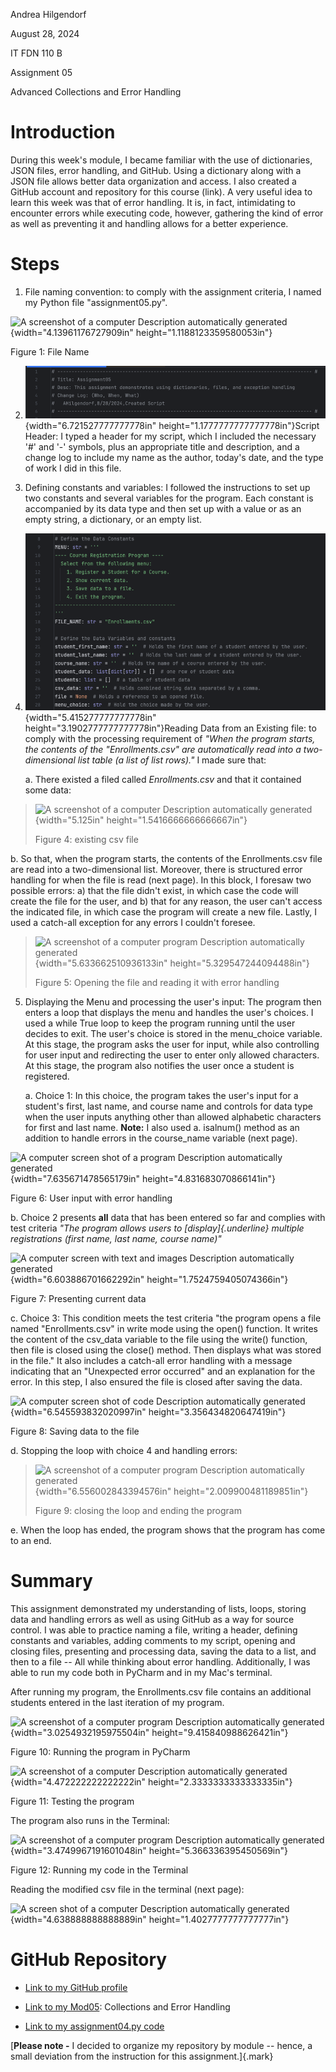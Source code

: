 Andrea Hilgendorf

August 28, 2024

IT FDN 110 B

Assignment 05

Advanced Collections and Error Handling

# Introduction

During this week's module, I became familiar with the use of
dictionaries, JSON files, error handling, and GitHub. Using a dictionary
along with a JSON file allows better data organization and access. I
also created a GitHub account and repository for this course (link). A
very useful idea to learn this week was that of error handling. It is,
in fact, intimidating to encounter errors while executing code, however,
gathering the kind of error as well as preventing it and handling allows
for a better experience.

# Steps

1.  File naming convention: to comply with the assignment criteria, I
    named my Python file "assignment05.py".

![A screenshot of a computer Description automatically
generated](./image1.png){width="4.13961176727909in"
height="1.1188123359580053in"}

Figure 1: File Name

2.  ![](./image2.png){width="6.721527777777778in"
    height="1.1777777777777778in"}Script Header: I typed a header for my
    script, which I included the necessary '#' and '-' symbols, plus an
    appropriate title and description, and a change log to include my
    name as the author, today's date, and the type of work I did in this
    file.

3.  Defining constants and variables: I followed the instructions to set
    up two constants and several variables for the program. Each
    constant is accompanied by its data type and then set up with a
    value or as an empty string, a dictionary, or an empty list.

4.  ![](./image3.png){width="5.415277777777778in"
    height="3.1902777777777778in"}Reading Data from an Existing file: to
    comply with the processing requirement of *"When the program starts,
    the contents of the \"Enrollments.csv\" are automatically read into
    a two-dimensional list table (a list of list rows)."* I made sure
    that:

    a.  There existed a filed called *Enrollments.csv* and that it
        contained some data:

> ![A screenshot of a computer Description automatically
> generated](./image4.png){width="5.125in"
> height="1.5416666666666667in"}
>
> Figure 4: existing csv file

b.  So that, when the program starts, the contents of the
    Enrollments.csv file are read into a two-dimensional list. Moreover,
    there is structured error handling for when the file is read (next
    page). In this block, I foresaw two possible errors: a) that the
    file didn't exist, in which case the code will create the file for
    the user, and b) that for any reason, the user can't access the
    indicated file, in which case the program will create a new file.
    Lastly, I used a catch-all exception for any errors I couldn't
    foresee.

> ![A screenshot of a computer program Description automatically
> generated](./image5.png){width="5.633662510936133in"
> height="5.329547244094488in"}
>
> Figure 5: Opening the file and reading it with error handling

5.  Displaying the Menu and processing the user's input: The program
    then enters a loop that displays the menu and handles the user\'s
    choices. I used a while True loop to keep the program running until
    the user decides to exit. The user\'s choice is stored in the
    menu_choice variable. At this stage, the program asks the user for
    input, while also controlling for user input and redirecting the
    user to enter only allowed characters. At this stage, the program
    also notifies the user once a student is registered.

    a.  Choice 1: In this choice, the program takes the user\'s input
        for a student\'s first, last name, and course name and controls
        for data type when the user inputs anything other than allowed
        alphabetic characters for first and last name. **Note:** I also
        used a. isalnum() method as an addition to handle errors in the
        course_name variable (next page).

![A computer screen shot of a program Description automatically
generated](./image6.png){width="7.635671478565179in"
height="4.831683070866141in"}

Figure 6: User input with error handling

b.  Choice 2 presents **all** data that has been entered so far and
    complies with test criteria *"The program allows users to
    [display]{.underline} multiple registrations (first name, last name,
    course name)"*

![A computer screen with text and images Description automatically
generated](./image7.png){width="6.603886701662292in"
height="1.7524759405074366in"}

Figure 7: Presenting current data

c.  Choice 3: This condition meets the test criteria "the program opens
    a file named \"Enrollments.csv\" in write mode using the open()
    function. It writes the content of the csv_data variable to the file
    using the write() function, then file is closed using the close()
    method. Then displays what was stored in the file." It also includes
    a catch-all error handling with a message indicating that an
    "Unexpected error occurred" and an explanation for the error. In
    this step, I also ensured the file is closed after saving the data.

![A computer screen shot of code Description automatically
generated](./image8.png){width="6.545593832020997in"
height="3.356434820647419in"}

Figure 8: Saving data to the file

d.  Stopping the loop with choice 4 and handling errors:

> ![A screenshot of a computer program Description automatically
> generated](./image9.png){width="6.556002843394576in"
> height="2.009900481189851in"}
>
> Figure 9: closing the loop and ending the program

e.  When the loop has ended, the program shows that the program has come
    to an end.

# Summary

This assignment demonstrated my understanding of lists, loops, storing
data and handling errors as well as using GitHub as a way for source
control. I was able to practice naming a file, writing a header,
defining constants and variables, adding comments to my script, opening
and closing files, presenting and processing data, saving the data to a
list, and then to a file -- All while thinking about error handling.
Additionally, I was able to run my code both in PyCharm and in my Mac's
terminal.

After running my program, the Enrollments.csv file contains an
additional students entered in the last iteration of my program.

![A screenshot of a computer program Description automatically
generated](./image10.png){width="3.0254932195975504in"
height="9.415840988626421in"}

Figure 10: Running the program in PyCharm

![A screenshot of a computer Description automatically
generated](./image11.png){width="4.472222222222222in"
height="2.3333333333333335in"}

Figure 11: Testing the program

The program also runs in the Terminal:

![A screenshot of a computer program Description automatically
generated](./image12.png){width="3.4749967191601048in"
height="5.366336395450569in"}

Figure 12: Running my code in the Terminal

Reading the modified csv file in the terminal (next page):

![A screen shot of a computer Description automatically
generated](./image13.png){width="4.638888888888889in"
height="1.4027777777777777in"}

# GitHub Repository

-   [Link to my GitHub profile](https://github.com/andreahilgendorf)

-   [Link to my
    Mod05](https://github.com/andreahilgendorf/IntroToProg-Python/tree/main/mod05_advanced_collections_and_error_handling):
    Collections and Error Handling

-   [Link to my assignment04.py
    code](https://github.com/andreahilgendorf/IntroToProg-Python/blob/main/mod05_advanced_collections_and_error_handling/assignment05.py)

[**Please note -** I decided to organize my repository by module --
hence, a small deviation from the instruction for this
assignment.]{.mark}
